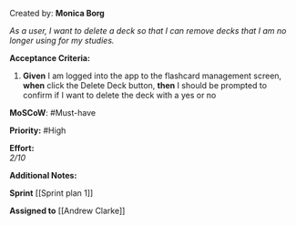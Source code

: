 Created by:  **Monica Borg**

_As a user, I want to delete a deck so that I can remove decks that I am no longer using for my studies._

**Acceptance Criteria:**

1. **Given** I am logged into the app to the flashcard management screen, **when** click the Delete Deck button, **then** I should be prompted to confirm if I want to delete the deck with a yes or no

**MoSCoW**: #Must-have 

**Priority:**  #High 

**Effort:**  
_2/10_

**Additional Notes:**  

**Sprint** [[Sprint plan 1]]

**Assigned to** [[Andrew Clarke]]
